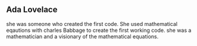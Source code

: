 Ada Lovelace 
---
she was someone who created the first code. She used mathematical eqautions with charles Babbage to create the first working code.
she was a mathematician and a visionary of the mathematical equations.
